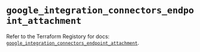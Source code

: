 # `google_integration_connectors_endpoint_attachment`

Refer to the Terraform Registory for docs: [`google_integration_connectors_endpoint_attachment`](https://registry.terraform.io/providers/hashicorp/google/5.29.0/docs/resources/integration_connectors_endpoint_attachment).

